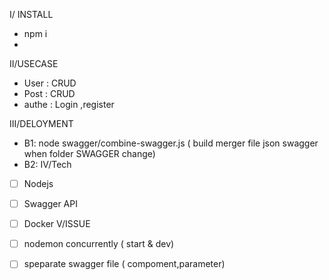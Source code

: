 I/ INSTALL
 - npm i
 - 
II/USECASE
 - User : CRUD
 - Post : CRUD
 - authe : Login ,register
 
III/DELOYMENT
- B1: node swagger/combine-swagger.js ( build merger file json swagger when folder SWAGGER change)
- B2: 
IV/Tech
 - [ ] Nodejs
 - [ ] Swagger API 
 - [ ] Docker
 V/ISSUE
 - [ ] nodemon concurrently ( start & dev)
 - [ ] speparate swagger file ( compoment,parameter)
 